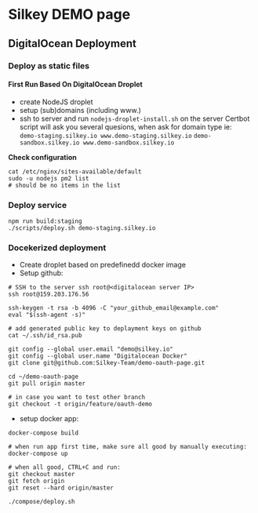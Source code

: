 # Silkey DEMO page

## DigitalOcean Deployment

### Deploy as static files

#### First Run Based On DigitalOcean Droplet 

- create NodeJS droplet
- setup (sub)domains (including www.)
- ssh to server and run `nodejs-droplet-install.sh` on the server 
  Certbot script will ask you several quesions, when ask for domain type ie:  
  `demo-staging.silkey.io www.demo-staging.silkey.io`
  `demo-sandbox.silkey.io www.demo-sandbox.silkey.io`

__Check configuration__
```
cat /etc/nginx/sites-available/default
sudo -u nodejs pm2 list
# should be no items in the list
```
 
### Deploy service

    npm run build:staging
    ./scripts/deploy.sh demo-staging.silkey.io

### Docekerized deployment

- Create droplet based on predefinedd docker image
- Setup github:

```
# SSH to the server ssh root@<digitalocean server IP>
ssh root@159.203.176.56

ssh-keygen -t rsa -b 4096 -C "your_github_email@example.com"
eval "$(ssh-agent -s)"

# add generated public key to deplayment keys on github
cat ~/.ssh/id_rsa.pub

git config --global user.email "demo@silkey.io"
git config --global user.name "Digitalocean Docker"
git clone git@github.com:Silkey-Team/demo-oauth-page.git

cd ~/demo-oauth-page
git pull origin master

# in case you want to test other branch
git checkout -t origin/feature/oauth-demo
```
- setup docker app:

```
docker-compose build

# when run app first time, make sure all good by manually executing:
docker-compose up

# when all good, CTRL+C and run:
git checkout master
git fetch origin
git reset --hard origin/master

./compose/deploy.sh
```
